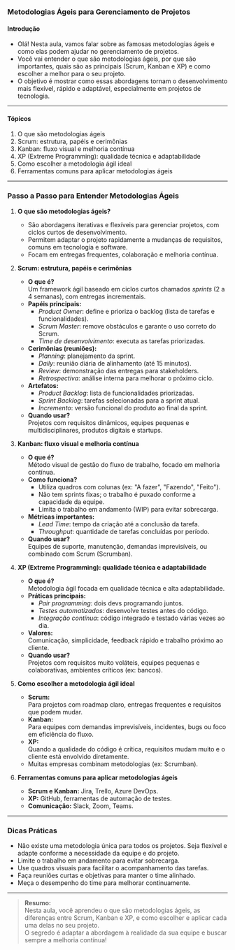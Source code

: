 ### **Metodologias Ágeis para Gerenciamento de Projetos**

#### Introdução

- Olá! Nesta aula, vamos falar sobre as famosas metodologias ágeis e como elas podem ajudar no gerenciamento de projetos.
- Você vai entender o que são metodologias ágeis, por que são importantes, quais são as principais (Scrum, Kanban e XP) e como escolher a melhor para o seu projeto.
- O objetivo é mostrar como essas abordagens tornam o desenvolvimento mais flexível, rápido e adaptável, especialmente em projetos de tecnologia.

---

#### Tópicos

1. O que são metodologias ágeis
2. Scrum: estrutura, papéis e cerimônias
3. Kanban: fluxo visual e melhoria contínua
4. XP (Extreme Programming): qualidade técnica e adaptabilidade
5. Como escolher a metodologia ágil ideal
6. Ferramentas comuns para aplicar metodologias ágeis

---

### Passo a Passo para Entender Metodologias Ágeis

1. **O que são metodologias ágeis?**

   - São abordagens iterativas e flexíveis para gerenciar projetos, com ciclos curtos de desenvolvimento.
   - Permitem adaptar o projeto rapidamente a mudanças de requisitos, comuns em tecnologia e software.
   - Focam em entregas frequentes, colaboração e melhoria contínua.

2. **Scrum: estrutura, papéis e cerimônias**

   - **O que é?**  
     Um framework ágil baseado em ciclos curtos chamados _sprints_ (2 a 4 semanas), com entregas incrementais.
   - **Papéis principais:**
     - _Product Owner_: define e prioriza o backlog (lista de tarefas e funcionalidades).
     - _Scrum Master_: remove obstáculos e garante o uso correto do Scrum.
     - _Time de desenvolvimento_: executa as tarefas priorizadas.
   - **Cerimônias (reuniões):**
     - _Planning_: planejamento da sprint.
     - _Daily_: reunião diária de alinhamento (até 15 minutos).
     - _Review_: demonstração das entregas para stakeholders.
     - _Retrospectiva_: análise interna para melhorar o próximo ciclo.
   - **Artefatos:**
     - _Product Backlog_: lista de funcionalidades priorizadas.
     - _Sprint Backlog_: tarefas selecionadas para a sprint atual.
     - _Incremento_: versão funcional do produto ao final da sprint.
   - **Quando usar?**  
     Projetos com requisitos dinâmicos, equipes pequenas e multidisciplinares, produtos digitais e startups.

3. **Kanban: fluxo visual e melhoria contínua**

   - **O que é?**  
     Método visual de gestão do fluxo de trabalho, focado em melhoria contínua.
   - **Como funciona?**
     - Utiliza quadros com colunas (ex: "A fazer", "Fazendo", "Feito").
     - Não tem sprints fixas; o trabalho é puxado conforme a capacidade da equipe.
     - Limita o trabalho em andamento (WIP) para evitar sobrecarga.
   - **Métricas importantes:**
     - _Lead Time_: tempo da criação até a conclusão da tarefa.
     - _Throughput_: quantidade de tarefas concluídas por período.
   - **Quando usar?**  
     Equipes de suporte, manutenção, demandas imprevisíveis, ou combinado com Scrum (Scrumban).

4. **XP (Extreme Programming): qualidade técnica e adaptabilidade**

   - **O que é?**  
     Metodologia ágil focada em qualidade técnica e alta adaptabilidade.
   - **Práticas principais:**
     - _Pair programming_: dois devs programando juntos.
     - _Testes automatizados_: desenvolve testes antes do código.
     - _Integração contínua_: código integrado e testado várias vezes ao dia.
   - **Valores:**  
     Comunicação, simplicidade, feedback rápido e trabalho próximo ao cliente.
   - **Quando usar?**  
     Projetos com requisitos muito voláteis, equipes pequenas e colaborativas, ambientes críticos (ex: bancos).

5. **Como escolher a metodologia ágil ideal**

   - **Scrum:**  
     Para projetos com roadmap claro, entregas frequentes e requisitos que podem mudar.
   - **Kanban:**  
     Para equipes com demandas imprevisíveis, incidentes, bugs ou foco em eficiência do fluxo.
   - **XP:**  
     Quando a qualidade do código é crítica, requisitos mudam muito e o cliente está envolvido diretamente.
   - Muitas empresas combinam metodologias (ex: Scrumban).

6. **Ferramentas comuns para aplicar metodologias ágeis**

   - **Scrum e Kanban:** Jira, Trello, Azure DevOps.
   - **XP:** GitHub, ferramentas de automação de testes.
   - **Comunicação:** Slack, Zoom, Teams.

---

### Dicas Práticas

- Não existe uma metodologia única para todos os projetos. Seja flexível e adapte conforme a necessidade da equipe e do projeto.
- Limite o trabalho em andamento para evitar sobrecarga.
- Use quadros visuais para facilitar o acompanhamento das tarefas.
- Faça reuniões curtas e objetivas para manter o time alinhado.
- Meça o desempenho do time para melhorar continuamente.

---

> **Resumo:**  
> Nesta aula, você aprendeu o que são metodologias ágeis, as diferenças entre Scrum, Kanban e XP, e como escolher e aplicar cada uma delas no seu projeto.  
> O segredo é adaptar a abordagem à realidade da sua equipe e buscar sempre a melhoria contínua!
